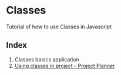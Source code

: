 # Classes

Tutorial of how to use Classes in Javascript

## Index

<ol>
    <li>Classes basics application</li>
    <li><a href="/project03-ProjectPlanner/">Using classes in project - Project Planner</a></li>
</ol>